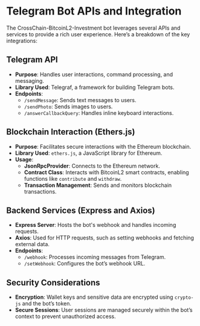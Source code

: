 # Telegram Bot APIs and Integration

The CrossChain-BitcoinL2-Investment bot leverages several APIs and services to provide a rich user experience. Here’s a breakdown of the key integrations:

## Telegram API
- **Purpose**: Handles user interactions, command processing, and messaging.
- **Library Used**: Telegraf, a framework for building Telegram bots.
- **Endpoints**:
  - `/sendMessage`: Sends text messages to users.
  - `/sendPhoto`: Sends images to users.
  - `/answerCallbackQuery`: Handles inline keyboard interactions.

## Blockchain Interaction (Ethers.js)
- **Purpose**: Facilitates secure interactions with the Ethereum blockchain.
- **Library Used**: `ethers.js`, a JavaScript library for Ethereum.
- **Usage**:
  - **JsonRpcProvider**: Connects to the Ethereum network.
  - **Contract Class**: Interacts with BitcoinL2 smart contracts, enabling functions like `contribute` and `withdraw`.
  - **Transaction Management**: Sends and monitors blockchain transactions.

## Backend Services (Express and Axios)
- **Express Server**: Hosts the bot's webhook and handles incoming requests.
- **Axios**: Used for HTTP requests, such as setting webhooks and fetching external data.
- **Endpoints**:
  - `/webhook`: Processes incoming messages from Telegram.
  - `/setWebhook`: Configures the bot’s webhook URL.

## Security Considerations
- **Encryption**: Wallet keys and sensitive data are encrypted using `crypto-js` and the bot’s token.
- **Secure Sessions**: User sessions are managed securely within the bot’s context to prevent unauthorized access.
